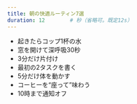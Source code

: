 ```yaml
---
title: 朝の快適ルーティン7選
duration: 12        # 秒（省略可。既定12s）
---
```


- 起きたらコップ1杯の水
- 窓を開けて深呼吸30秒
- 3分だけ片付け
- 最初の2タスクを書く
- 5分だけ体を動かす
- コーヒーを“座って”味わう
- 10時まで通知オフ
